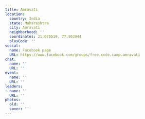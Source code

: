```yaml
---
title: Amravati
location:
  country: India
  state: Maharashtra
  city: Amravati
  neighborhood: ''
  coordinates: 21.075519, 77.903944
  plusCode: ''
social:
  name: Facebook page
  URL: https://www.facebook.com/groups/free.code.camp.amravati
chat:
  name: ''
  URL: ''
event:
  name: ''
  URL: ''
leaders:
- name: ''
  URL: ''
photos:
  old: ''
  cover: ''
---
```


